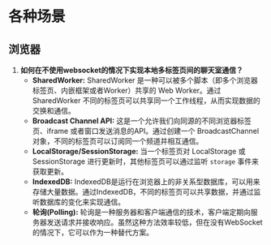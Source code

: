 # 各种场景

## 浏览器

1. **如何在不使用websocket的情况下实现本地多标签页间的聊天室通信？**
    - **SharedWorker:** SharedWorker 是一种可以被多个脚本（即多个浏览器标签页、内嵌框架或者Worker）共享的 Web Worker。通过 SharedWorker 不同的标签页可以共享同一个工作线程，从而实现数据的交换和通信。
    - **Broadcast Channel API:** 这是一个允许我们向同源的不同浏览器标签页、iframe 或者窗口发送消息的API。通过创建一个 BroadcastChannel 对象，不同的标签页可以订阅同一个频道并相互通信。
    - **LocalStorage/SessionStorage:** 当一个标签页对 LocalStorage 或 SessionStorage 进行更新时，其他标签页可以通过监听 `storage` 事件来获取更新。
    - **IndexedDB:** IndexedDB是运行在浏览器上的非关系型数据库，可以用来存储大量数据。通过IndexedDB，不同的标签页可以共享数据，并通过监听数据库的变化来实现通信。
    - **轮询(Polling):** 轮询是一种服务器和客户端通信的技术，客户端定期向服务器发送请求并接收响应。虽然这种方法效率较低，但在没有WebSocket的情况下，它可以作为一种替代方案。

